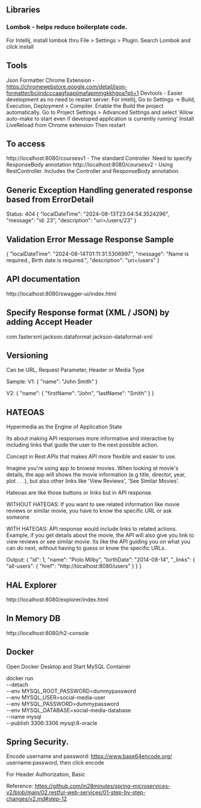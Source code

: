 


## Libraries
### Lombok - helps reduce boilerplate code. 
For Intellij, install lombok thru File > Settings > Plugin. Search Lombok and click install


## Tools
Json Formatter Chrome Extension - https://chromewebstore.google.com/detail/json-formatter/bcjindcccaagfpapjjmafapmmgkkhgoa?pli=1
Devtools - Easier development as no need to restart server.
For intellij, 
    Go to Settings -> Build, Execution, Deployment > Compiler. Enable the Build the project automatically.
    Go to Project Settings > Advanced Settings and select 'Allow auto-make to start even if developed application is currently running'
    Install LiveReload from Chrome extension
    Then restart 

## To access
http://localhost:8080/coursesv1 - The standard Controller. Need to specify ResponseBody annotation
http://localhost:8080/coursesv2 - Using RestController. Includes the Controller and ResponseBody annotation.


## Generic Exception Handling generated response based from ErrorDetail
Status: 404
{
"localDateTime": "2024-08-13T23:04:54.3524296",
"message": "id: 23",
"description": "uri=/users/23"
}

## Validation Error Message Response Sample
{
     "localDateTime": "2024-08-14T01:11:31.5306997",
     "message": "Name is required., Birth date is required.",
     "description": "uri=/users"
}

## API documentation
http://localhost:8080/swagger-ui/index.html

## Specify Response format (XML / JSON) by adding Accept Header
<dependency>
    <groupId>com.fasterxml.jackson.dataformat</groupId>
    <artifactId>jackson-dataformat-xml</artifactId>
</dependency>

## Versioning
Can be URL, Request Parameter, Header or Media Type

Sample:
V1:
{
    "name": "John Smith"
}

V2:
{
    "name": {
        "firstName": "John",
        "lastName": "Smith"
    }
}


## HATEOAS
Hypermedia as the Engine of Application State

Its about making API responses more informative and interactive by including links 
that guide the user to the next possible action.

Concept in Rest APIs that makes API more flexible and easier to use.

Imagine you're using app to browse movies. When looking at movie's details, 
the app will shows the movie information (e.g title, director, year, plot . . .), 
but also other links like 'View Reviews', 'See Similar Movies'.

Hateoas are like those buttons or links but in API response.

WITHOUT HATEOAS: 
    If you want to see related information like movie reviews or similar movie, 
you have to know the specific URL or ask someone

WITH HATEOAS:
    API response would include links to related actions. 
Example, if you get details about the movie, the API will also give you link to view reviews or see similar movie. 
Its like the API guiding you on what you can do next, without having to guess or know the specific URLs.

Output:
{
    "id": 1,
    "name": "Piolo Milby",
    "birthDate": "2014-08-14",
    "_links": {
        "all-users": {
        "href": "http://localhost:8080/users"
        }
    }
}

## HAL Explorer
http://localhost:8080/explorer/index.html

## In Memory DB
http://localhost:8080/h2-console

## Docker
Open Docker Desktop and Start MySQL Container

docker run \
--detach \
--env MYSQL_ROOT_PASSWORD=dummypassword \
--env MYSQL_USER=social-media-user \
--env MYSQL_PASSWORD=dummypassword \
--env MYSQL_DATABASE=social-media-database \
--name mysql \
--publish 3306:3306 mysql:8-oracle

## Spring Security.
Encode username and password:
https://www.base64encode.org/
username:password, then click encode

For Header
Authorization, Basic <base64EncodedUsernamePassword>


Reference:
https://github.com/in28minutes/spring-microservices-v2/blob/main/02.restful-web-services/01-step-by-step-changes/v2.md#step-12
